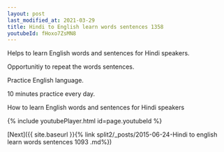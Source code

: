 ```yaml
---
layout: post
last_modified_at: 2021-03-29
title: Hindi to English learn words sentences 1358 
youtubeId: fHoxo7ZsMN8
---
```

 
 
Helps to learn English words and sentences for Hindi speakers.

Opportunitiy to repeat the words sentences. 

Practice English language. 
 
10 minutes practice every day. 
 
How to learn English words and sentences for Hindi speakers 
 
{% include youtubePlayer.html id=page.youtubeId %}
 
 
[Next]({{ site.baseurl }}{% link  split2/_posts/2015-06-24-Hindi to english learn words sentences 1093 .md%})
 
